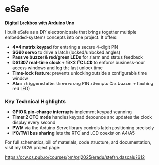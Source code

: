 # eSafe

**Digital Lockbox with Arduino Uno**

I built eSafe as a DIY electronic safe that brings together multiple embedded-systems concepts into one project. It offers:

- **4×4 matrix keypad** for entering a secure 4-digit PIN  
- **SG90 servo** to drive a latch (locked/unlocked angles)  
- **Passive buzzer & red/green LEDs** for alarm and status feedback  
- **DS1307 real-time clock + 16×2 I²C LCD** to enforce business-hour access windows and log the last unlock time  
- **Time-lock feature**: prevents unlocking outside a configurable time window  
- **Alarm** triggered after three wrong PIN attempts (5 s buzzer + flashing red LED)  

### Key Technical Highlights

- **GPIO & pin-change interrupts** implement keypad scanning  
- **Timer 2 CTC mode** handles keypad debounce and updates the clock display every second  
- **PWM** via the Arduino Servo library controls latch positioning precisely  
- **I²C/TWI bus sharing** lets the RTC and LCD coexist on A4/A5  

For full schematics, bill of materials, code structure, and documentation, visit my OCW project page:

 https://ocw.cs.pub.ro/courses/pm/prj2025/eradu/stefan.dascalu2612  
